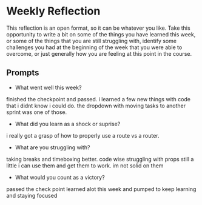 # Weekly Reflection
This reflection is an open format, so it can be whatever you like. Take this opportunity to write a bit on some of the things you have learned this week, or some of the things that you are still struggling with, identify some challenges you had at the beginning of the week that you were able to overcome, or just generally how you are feeling at this point in the course.

## Prompts
- What went well this week?

finished the checkpoint and passed. i learned a few new things with code that i didnt know i could do. the dropdown with moving tasks to another sprint was one of those. 

- What did you learn as a shock or suprise?

i really got a grasp of how to properly use a route vs a router. 

- What are you struggling with?

taking breaks and timeboxing better. code wise struggling with props still a little i can use them and get them to work. im not solid on them 

- What would you count as a victory?

passed the check point learned alot this week and pumped to keep learning and staying focused